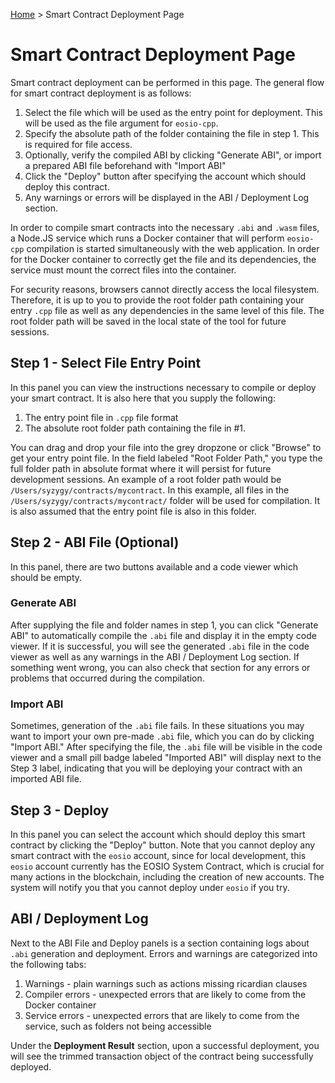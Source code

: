[Home](../..) > Smart Contract Deployment Page

# Smart Contract Deployment Page

Smart contract deployment can be performed in this page. The general flow for smart contract deployment is as follows:
1. Select the file which will be used as the entry point for deployment. This will be used as the file argument for `eosio-cpp`.
2. Specify the absolute path of the folder containing the file in step 1. This is required for file access.
3. Optionally, verify the compiled ABI by clicking "Generate ABI", or import a prepared ABI file beforehand with "Import ABI"
4. Click the "Deploy" button after specifying the account which should deploy this contract.
5. Any warnings or errors will be displayed in the ABI / Deployment Log section.

In order to compile smart contracts into the necessary `.abi` and `.wasm` files, a Node.JS service which runs a Docker container that will perform `eosio-cpp` compilation is started simultaneously with the web application. In order for the Docker container to correctly get the file and its dependencies, the service must mount the correct files into the container.

For security reasons, browsers cannot directly access the local filesystem. Therefore, it is up to you to provide the root folder path containing your entry `.cpp` file as well as any dependencies in the same level of this file. The root folder path will be saved in the local state of the tool for future sessions.

## Step 1 - Select File Entry Point

In this panel you can view the instructions necessary to compile or deploy your smart contract. It is also here that you supply the following:
1. The entry point file in `.cpp` file format
2. The absolute root folder path containing the file in #1.

You can drag and drop your file into the grey dropzone or click "Browse" to get your entry point file. In the field labeled "Root Folder Path," you type the full folder path in absolute format where it will persist for future development sessions. An example of a root folder path would be `/Users/syzygy/contracts/mycontract`. In this example, all files in the `/Users/syzygy/contracts/mycontract/` folder will be used for compilation. It is also assumed that the entry point file is also in this folder. 

## Step 2 - ABI File (Optional)

In this panel, there are two buttons available and a code viewer which should be empty.

### Generate ABI

After supplying the file and folder names in step 1, you can click "Generate ABI" to automatically compile the `.abi` file and display it in the empty code viewer. If it is successful, you will see the generated `.abi` file in the code viewer as well as any warnings in the ABI / Deployment Log section. If something went wrong, you can also check that section for any errors or problems that occurred during the compilation.

### Import ABI

Sometimes, generation of the `.abi` file fails. In these situations you may want to import your own pre-made `.abi` file, which you can do by clicking "Import ABI." After specifying the file, the `.abi` file will be visible in the code viewer and a small pill badge labeled "Imported ABI" will display next to the Step 3 label, indicating that you will be deploying your contract with an imported ABI file. 

## Step 3 - Deploy

In this panel you can select the account which should deploy this smart contract by clicking the "Deploy" button. Note that you cannot deploy any smart contract with the `eosio` account, since for local development, this `eosio` account currently has the EOSIO System Contract, which is crucial for many actions in the blockchain, including the creation of new accounts. The system will notify you that you cannot deploy under `eosio` if you try. 

## ABI / Deployment Log

Next to the ABI File and Deploy panels is a section containing logs about `.abi` generation and deployment. Errors and warnings are categorized into the following tabs:
1. Warnings - plain warnings such as actions missing ricardian clauses
2. Compiler errors - unexpected errors that are likely to come from the Docker container
3. Service errors - unexpected errors that are likely to come from the service, such as folders not being accessible

Under the **Deployment Result** section, upon a successful deployment, you will see the trimmed transaction object of the contract being successfully deployed. 
